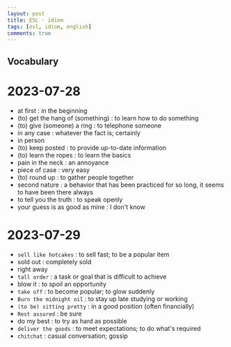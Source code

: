 ```yaml
---
layout: post
title: ESL - idiom
tags: [esl, idiom, english]
comments: true
---
```


## Vocabulary

# 2023-07-28
- at first : in the beginning
- (to) get the hang of (something) : to learn how to do something
- (to) give (someone) a ring : to telephone someone
- in any case : whatever the fact is; certainly
- in person 
- (to) keep posted : to provide up-to-date information
- (to) learn the ropes : to learn the basics
- pain in the neck : an annoyance
- piece of case : very easy
- (to) round up : to gather people together
- second nature : a behavior that has been practiced for so long, it seems to have been there always
- to tell you the truth : to speak openly
- your guess is as good as mine : I don't know

# 2023-07-29
- `sell like hotcakes` : to sell fast; to be a popular item
- sold out : completely sold
- right away
- `tall order` : a task or goal that is difficult to achieve
- blow it : to spoil an opportunity
- `take off` : to become popular; to glow suddenly
- `Burn the midnight oil` : to stay up late studying or working
- `(to be) sitting pretty` : in a good position (often financially)
- `Rest assured` : be sure
- do my best : to try as hard as possible
- `deliver the goods` : to meet expectations; to do what's required
- `chitchat` : casual conversation; gossip

